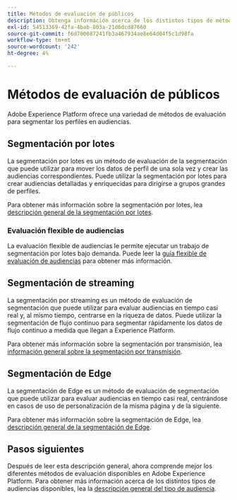 ```yaml
---
title: Métodos de evaluación de públicos
description: Obtenga información acerca de los distintos tipos de métodos de evaluación disponibles en Adobe Experience Platform.
exl-id: 54513369-42fa-4bab-803a-21d6dcd87660
source-git-commit: f6d700087241fb3a467934ae8e64d04f5c1d98fa
workflow-type: tm+mt
source-wordcount: '242'
ht-degree: 4%

---
```


# Métodos de evaluación de públicos

Adobe Experience Platform ofrece una variedad de métodos de evaluación para segmentar los perfiles en audiencias.

## Segmentación por lotes

La segmentación por lotes es un método de evaluación de la segmentación que puede utilizar para mover los datos de perfil de una sola vez y crear las audiencias correspondientes. Puede utilizar la segmentación por lotes para crear audiencias detalladas y enriquecidas para dirigirse a grupos grandes de perfiles.

Para obtener más información sobre la segmentación por lotes, lea [descripción general de la segmentación por lotes](./batch-segmentation.md).

### Evaluación flexible de audiencias

La evaluación flexible de audiencias le permite ejecutar un trabajo de segmentación por lotes bajo demanda. Puede leer la [guía flexible de evaluación de audiencias](./flexible-audience-evaluation.md) para obtener más información.

## Segmentación de streaming

La segmentación por streaming es un método de evaluación de segmentación que puede utilizar para evaluar audiencias en tiempo casi real y, al mismo tiempo, centrarse en la riqueza de datos. Puede utilizar la segmentación de flujo continuo para segmentar rápidamente los datos de flujo continuo a medida que llegan a Experience Platform.

Para obtener más información sobre la segmentación por transmisión, lea [información general sobre la segmentación por transmisión](./streaming-segmentation.md).

## Segmentación de Edge

La segmentación de Edge es un método de evaluación de segmentación que puede utilizar para evaluar audiencias en tiempo casi real, centrándose en casos de uso de personalización de la misma página y de la siguiente.

Para obtener más información sobre la segmentación de Edge, lea [descripción general de la segmentación de Edge](./edge-segmentation.md).

## Pasos siguientes

Después de leer esta descripción general, ahora comprende mejor los diferentes métodos de evaluación disponibles en Adobe Experience Platform. Para obtener más información acerca de los distintos tipos de audiencias disponibles, lea la [descripción general del tipo de audiencia](../types/overview.md).
